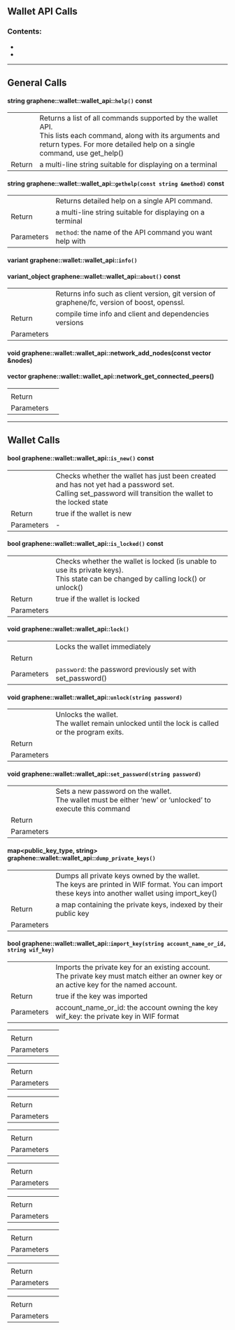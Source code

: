 ## Wallet API Calls

### Contents:
- 
- 


***

## General Calls

#### string graphene::wallet::wallet_api::`help()` const
| | |
|---|---|
|  |Returns a list of all commands supported by the wallet API. <br/>This lists each command, along with its arguments and return types. For more detailed help on a single command, use get_help() |
| Return |  a multi-line string suitable for displaying on a terminal |

#### string graphene::wallet::wallet_api::`gethelp(const string &method)` const
| | |
|---|---|
|  | Returns detailed help on a single API command. |
| Return | a multi-line string suitable for displaying on a terminal |
| Parameters | `method`: the name of the API command you want help with |

#### variant graphene::wallet::wallet_api::`info()`
#### variant_object graphene::wallet::wallet_api::`about()` const
| | |
|---|---|
|  | Returns info such as client version, git version of graphene/fc, version of boost, openssl. |
| Return | compile time info and client and dependencies versions |
| Parameters | |

#### void graphene::wallet::wallet_api::network_add_nodes(const vector<string> &nodes)
#### vector<variant> graphene::wallet::wallet_api::network_get_connected_peers()
| | |
|---|---|
|  | |
| Return |  |
| Parameters | |

***

## Wallet Calls

#### bool graphene::wallet::wallet_api::`is_new()` const
| | |
|---|---|
|  | Checks whether the wallet has just been created and has not yet had a password set. <br/>Calling set_password will transition the wallet to the locked state |
| Return | true if the wallet is new |
| Parameters |- |

#### bool graphene::wallet::wallet_api::`is_locked()` const
| | |
|---|---|
|  | Checks whether the wallet is locked (is unable to use its private keys). <br/> This state can be changed by calling lock() or unlock() |
| Return | true if the wallet is locked |
| Parameters | |


#### void graphene::wallet::wallet_api::`lock()`
| | |
|---|---|
|  | Locks the wallet immediately |
| Return |  |
| Parameters | `password`: the password previously set with set_password() |

#### void graphene::wallet::wallet_api::`unlock(string password)`
| | |
|---|---|
|  | Unlocks the wallet. <br/> The wallet remain unlocked until the lock is called or the program exits. |
| Return |  |
| Parameters | |

#### void graphene::wallet::wallet_api::`set_password(string password)`
| | |
|---|---|
|  | Sets a new password on the wallet. <br/> The wallet must be either ‘new’ or ‘unlocked’ to execute this command |
| Return |  |
| Parameters | |

#### map<public_key_type, string> graphene::wallet::wallet_api::`dump_private_keys()`
| | |
|---|---|
|  | Dumps all private keys owned by the wallet. <br/> The keys are printed in WIF format. You can import these keys into another wallet using import_key() |
| Return | a map containing the private keys, indexed by their public key |
| Parameters | |

#### bool graphene::wallet::wallet_api::`import_key(string account_name_or_id, string wif_key)`
| | |
|---|---|
|  | Imports the private key for an existing account. <br/> The private key must match either an owner key or an active key for the named account.|
| Return | true if the key was imported  |
| Parameters | account_name_or_id: the account owning the key <br/> wif_key: the private key in WIF format|


| | |
|---|---|
|  | |
| Return |  |
| Parameters | |




| | |
|---|---|
|  | |
| Return |  |
| Parameters | |




| | |
|---|---|
|  | |
| Return |  |
| Parameters | |

| | |
|---|---|
|  | |
| Return |  |
| Parameters | |




| | |
|---|---|
|  | |
| Return |  |
| Parameters | |




| | |
|---|---|
|  | |
| Return |  |
| Parameters | |

| | |
|---|---|
|  | |
| Return |  |
| Parameters | |




| | |
|---|---|
|  | |
| Return |  |
| Parameters | |




| | |
|---|---|
|  | |
| Return |  |
| Parameters | |
